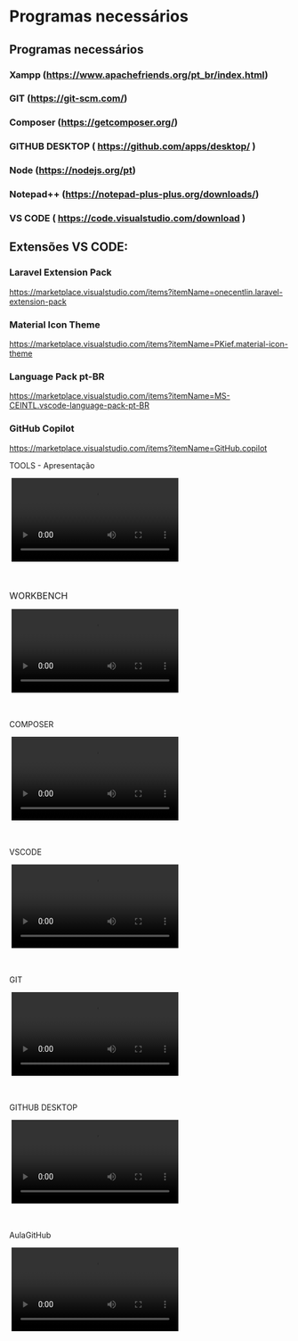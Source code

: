 # Programas necessários

## Programas necessários
### Xampp (https://www.apachefriends.org/pt_br/index.html)
### GIT (https://git-scm.com/)
### Composer (https://getcomposer.org/)
### GITHUB DESKTOP ( https://github.com/apps/desktop/ )
### Node (https://nodejs.org/pt)
### Notepad++ (https://notepad-plus-plus.org/downloads/)
### VS CODE ( https://code.visualstudio.com/download )

## Extensões VS CODE:
### Laravel Extension Pack
https://marketplace.visualstudio.com/items?itemName=onecentlin.laravel-extension-pack

### Material Icon Theme
https://marketplace.visualstudio.com/items?itemName=PKief.material-icon-theme

### Language Pack pt-BR
https://marketplace.visualstudio.com/items?itemName=MS-CEINTL.vscode-language-pack-pt-BR

### GitHub Copilot
https://marketplace.visualstudio.com/items?itemName=GitHub.copilot


<p dir="ltr">TOOLS - Apresentação</p>
<p dir="ltr">&nbsp;<video controls="true">
        <source src="https://youtu.be/VYx-unY0Plo">https://youtu.be/VYx-unY0Plo
    </video>&nbsp;<br></p>
<p dir="ltr"><span style="font-size: 1rem;"><br></span></p>
<p dir="ltr"><span style="font-size: 1rem;">WORKBENCH</span><br></p>
<p dir="ltr">&nbsp;<video controls="true">
        <source src="https://youtu.be/0VwFT2R2lIY">https://youtu.be/0VwFT2R2lIY
    </video>&nbsp;<br></p>
<p dir="ltr"><br></p>
<p dir="ltr">COMPOSER</p>
<p dir="ltr">&nbsp;<video controls="true">
        <source src="https://youtu.be/XWEQPsRQ7hM">https://youtu.be/XWEQPsRQ7hM
    </video>&nbsp;<br></p>
<p dir="ltr"><br></p>
<p dir="ltr">VSCODE</p>
<p dir="ltr">&nbsp;<video controls="true">
        <source src="https://youtu.be/nVvcn2sAuFo">https://youtu.be/nVvcn2sAuFo
    </video>&nbsp;<br></p>
<p dir="ltr"><br></p>
<p dir="ltr">GIT</p>
<p dir="ltr">&nbsp;<video controls="true">
        <source src="https://youtu.be/wfyeeXaiQ7o">https://youtu.be/wfyeeXaiQ7o
    </video>&nbsp;<br></p>
<p dir="ltr"><br></p>
<p dir="ltr">GITHUB DESKTOP</p>
<p dir="ltr">&nbsp;<video controls="true">
        <source src="https://youtu.be/3qNtRBFubhE">https://youtu.be/3qNtRBFubhE
    </video>&nbsp;<br></p>
<p dir="ltr"><br></p>
<p dir="ltr">AulaGitHub</p>
<p dir="ltr">&nbsp;<video controls="true">
        <source src="https://youtu.be/2Ju1ug6uOew">https://youtu.be/2Ju1ug6uOew
    </video>&nbsp;<br></p>
<p dir="ltr"><br></p>